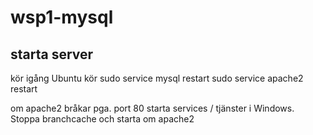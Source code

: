 # wsp1-mysql

## starta server

kör igång Ubuntu
kör
  sudo service mysql restart
  sudo service apache2 restart
 
 
om apache2 bråkar pga. port 80
starta services / tjänster i Windows.
Stoppa branchcache och starta om apache2
